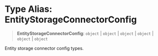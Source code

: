 # Type Alias: EntityStorageConnectorConfig

> **EntityStorageConnectorConfig**: `object` \| `object` \| `object` \| `object` \| `object` \| `object`

Entity storage connector config types.
